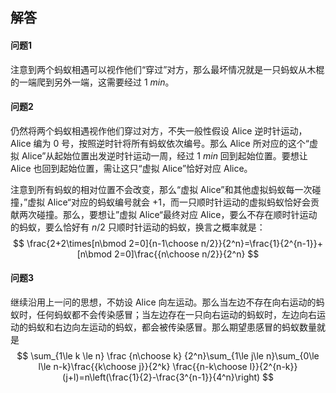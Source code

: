 ## 解答

#### 问题1

注意到两个蚂蚁相遇可以视作他们“穿过”对方，那么最坏情况就是一只蚂蚁从木棍的一端爬到另外一端，这需要经过 $1~min$。

#### 问题2

仍然将两个蚂蚁相遇视作他们穿过对方，不失一般性假设 Alice 逆时针运动，Alice 编为 0 号，按照逆时针将所有蚂蚁依次编号。那么 Alice 所对应的这个“虚拟 Alice”从起始位置出发逆时针运动一周，经过 $1~min$ 回到起始位置。要想让 Alice 也回到起始位置，需让这只“虚拟 Alice”恰好对应 Alice。

注意到所有蚂蚁的相对位置不会改变，那么“虚拟 Alice”和其他虚拟蚂蚁每一次碰撞，”虚拟 Alice“对应的蚂蚁编号就会 $+1$，而一只顺时针运动的虚拟蚂蚁恰好会贡献两次碰撞。那么，要想让”虚拟 Alice“最终对应 Alice，要么不存在顺时针运动的蚂蚁，要么恰好有 $n/2$ 只顺时针运动的蚂蚁，换言之概率就是： 
$$
\frac{2+2\times[n\bmod 2=0]{n-1\choose n/2}}{2^n}=\frac{1}{2^{n-1}}+[n\bmod 2=0]\frac{{n\choose n/2}}{2^n}
$$

#### 问题3

继续沿用上一问的思想，不妨设 Alice 向左运动。那么当左边不存在向右运动的蚂蚁时，任何蚂蚁都不会传染感冒；当左边存在一只向右运动的蚂蚁时，左边向右运动的蚂蚁和右边向左运动的蚂蚁，都会被传染感冒。那么期望患感冒的蚂蚁数量就是
$$
\sum_{1\le k \le n} \frac {n\choose k} {2^n}\sum_{1\le j\le n}\sum_{0\le l\le n-k}\frac{{k\choose j}}{2^k} \frac{{n-k\choose l}}{2^{n-k}}(j+l)=n\left(\frac{1}{2}-\frac{3^{n-1}}{4^n}\right)
$$
